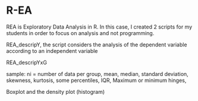 # R-EA

REA is Exploratory Data Analysis in R.
In this case, I created 2 scripts for my students in order to focus on analysis and not programming.

REA_descripY,
the script considers the analysis of the dependent variable according to an independent variable

REA_descripYxG


sample:
ni = number of data per group,
mean, median, 
standard deviation,
skewness, kurtosis, 
some percentiles, IQR,
Maximum or minimum hinges, 

Boxplot and the density plot (histogram)
